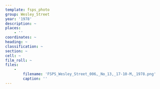 ```yaml
---
template: fsps_photo
group: Wesley_Street
year: '1978'
description: ~
places:
    - ''
coordinates: ~
heading: ~
classification: ~
section: ~
cell: ~
film_roll: ~
files:
    -
        filename: 'FSPS_Wesley_Street_006,_No_13,_17-10-M,_1978.png'
        caption: ''
---
```

